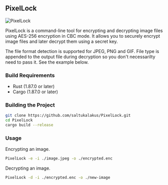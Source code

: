 ## PixelLock

![PixelLock](PixelLock.jpg)

PixelLock is a command-line tool for encrypting and decrypting image files using AES-256 encryption in CBC mode. It allows you to securely encrypt image files and later decrypt them using a secret key.

The file format detection is supported for JPEG, PNG and GIF. File type is appended to the output file during decryption so you don't necessarilty need to pass it. See the example below.

### Build Requirements
- Rust (1.87.0 or later)
- Cargo (1.87.0 or later)

### Building the Project

   ```bash
   git clone https://github.com/saltukalakus/PixelLock.git
   cd PixelLock
   cargo build --release
   ```

### Usage

Encrypting an image.

```bash
PixelLock -e -i ./image.jpeg -o ./encrypted.enc
```

Decrypting an image.

```bash
PixelLock -d -i ./encrypted.enc -o ./new-image
```